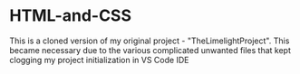 # HTML-and-CSS
This is a cloned version of my original project - "TheLimelightProject". This became necessary due to the various complicated unwanted files that kept clogging my project initialization in VS Code IDE
